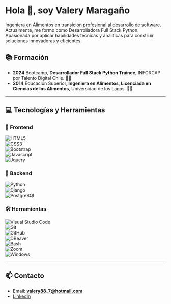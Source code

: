 # Hola 👋, soy Valery Maragaño

Ingeniera en Alimentos en transición profesional al desarrollo de software. Actualmente, me formo como Desarrolladora Full Stack Python.  
Apasionada por aplicar habilidades técnicas y analíticas para construir soluciones innovadoras y eficientes.

## 📚 Formación

- **2024** Bootcamp, **Desarrollador Full Stack Python Trainee**, INFORCAP por Talento Digital Chile. 👩‍💻  
- **2014** Educación Superior, **Ingeniera en Alimentos, Licenciada en Ciencias de los Alimentos**, Universidad de los Lagos. 👩‍🎓  

---

## 💻 Tecnologías y Herramientas

### 🎨 Frontend  
![HTML5](https://img.shields.io/badge/HTML5-E34F26?style=for-the-badge&logo=html5&logoColor=white)  
![CSS3](https://img.shields.io/badge/CSS3-1572B6?style=for-the-badge&logo=css3&logoColor=white)  
![Bootstrap](https://img.shields.io/badge/Bootstrap-563D7C?style=for-the-badge&logo=bootstrap&logoColor=white)  
![Javascript](https://img.shields.io/badge/Javascript-323330?style=for-the-badge&logo=javascript&logoColor=F7DF1E)  
![Jquery](https://img.shields.io/badge/jQuery-0769AD?style=for-the-badge&logo=jquery&logoColor=white)  

### 🔨 Backend  
![Python](https://img.shields.io/badge/Python-3776AB?style=for-the-badge&logo=python&logoColor=white)  
![Django](https://img.shields.io/badge/Django-092E20?style=for-the-badge&logo=django&logoColor=white)  
![PostgreSQL](https://img.shields.io/badge/PostgreSQL-316192?style=for-the-badge&logo=postgresql&logoColor=white)  

### 🛠 Herramientas  
![Visual Studio Code](https://img.shields.io/badge/Visual%20Studio%20Code-007ACC?style=for-the-badge&logo=visual-studio-code&logoColor=white)  
![Git](https://img.shields.io/badge/git-%23F05033.svg?style=for-the-badge&logo=git&logoColor=white)  
![GitHub](https://img.shields.io/badge/github-%23121011.svg?style=for-the-badge&logo=github&logoColor=white)  
![DBeaver](https://img.shields.io/badge/DBeaver-EE0000?style=for-the-badge&logo=dbeaver&logoColor=white)  
![Bash](https://img.shields.io/badge/Bash-121011?style=for-the-badge&logo=gnu-bash&logoColor=white)  
![Zoom](https://img.shields.io/badge/Zoom-2D8CFF?style=for-the-badge&logo=zoom&logoColor=white)  
![Windows](https://img.shields.io/badge/Windows-0078D6?style=for-the-badge&logo=windows&logoColor=white)  

---

## 📫 Contacto  

- Email: **valery88_7@hotmail.com**  
- [LinkedIn](https://www.linkedin.com/in/valery-maraga%C3%B1o-4b22b0b3/)  
<!-- - Sitio web: [Mi Portafolio](https://valyxp.github.io/mi_portafolio/) -->
